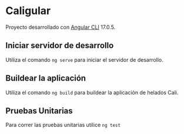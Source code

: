 # Caligular

Proyecto desarrollado con [Angular CLI](https://github.com/angular/angular-cli) 17.0.5.

## Iniciar servidor de desarrollo

Utiliza el comando `ng serve` para iniciar el servidor de desarrollo.

## Buildear la aplicación

Utiliza el comando `ng build` para buildear la aplicación de helados Cali.

## Pruebas Unitarias

Para correr las pruebas unitarias utilice `ng test`